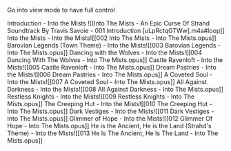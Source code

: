Go into view mode to have full control

Introduction - Into the Mists ![[Into The Mists - An Epic Curse Of Strahd Soundtrack By Travis Savoie - 001 Introduction [uLpRctqGTWw].m4a#loop]]
Into the Mists - Into the Mists![[002 Into The Mists - Into The Mists.opus]]
Barovian Legends (Town Theme) - Into the Mists![[003 Barovian Legends - Into The Mists.opus]]
Dancing with the Wolves - Into the Mists![[004 Dancing With The Wolves - Into The Mists.opus]]
Castle Ravenloft - Into the Mists![[005 Castle Ravenloft - Into The Mists.opus]]
Dream Pastries - Into the Mists![[006 Dream Pastries - Into The Mists.opus]]
A Coveted Soul - Into the Mists![[007 A Coveted Soul - Into The Mists.opus]]
All Against Darkness - Into the Mists![[008 All Against Darkness - Into The Mists.opus]]
Restless Knights - Into the Mists![[009 Restless Knights - Into The Mists.opus]]
The Creeping Hut - Into the Mists![[010 The Creeping Hut - Into The Mists.opus]]
Dark Vestiges - Into the Mists![[011 Dark Vestiges - Into The Mists.opus]]
Glimmer of Hope - Into the Mists![[012 Glimmer Of Hope - Into The Mists.opus]]
He is the Ancient, He is the Land (Strahd's Theme) - Into the Mists![[013 He Is The Ancient, He Is The Land - Into The Mists.opus]]